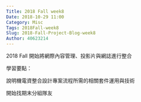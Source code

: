 ```yaml
---
Title: 2018 Fall week8
Date: 2018-10-29 11:00
Category: Misc
Tags: 2018Fall-week8
Slug: 2018-Fall-Project-Blog-week8
Author: 40623214
---
```


2018 Fall 開始將網際內容管理、投影片與網誌進行整合

<!-- PELICAN_END_SUMMARY -->

學習要點：

說明機電資整合設計專案流程所需的相關套件運用與技術

開始找期末分組隊友